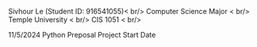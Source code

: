 Sivhour Le (Student ID: 916541055)< br/>
Computer Science Major < br/>
Temple University < br/>
CIS 1051 < br/>

11/5/2024 Python Preposal Project Start Date 

<!---
SivhourLe/SivhourLe is a ✨ special ✨ repository because its `README.md` (this file) appears on your GitHub profile.
You can click the Preview link to take a look at your changes.
--->
